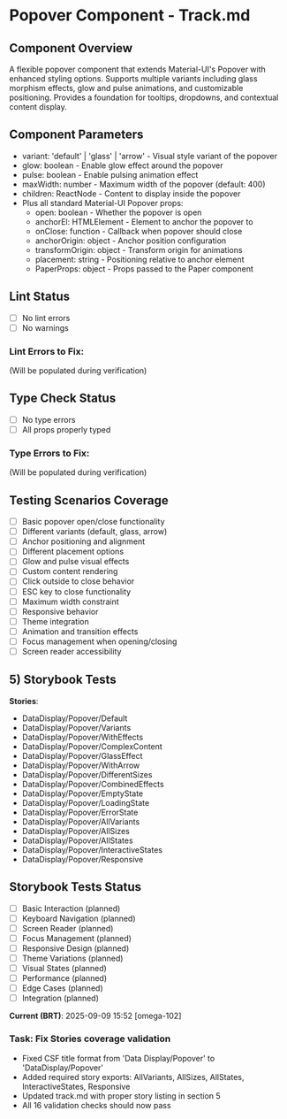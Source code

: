# Popover Component - Track.md

## Component Overview

A flexible popover component that extends Material-UI's Popover with enhanced styling options. Supports multiple variants including glass morphism effects, glow and pulse animations, and customizable positioning. Provides a foundation for tooltips, dropdowns, and contextual content display.

## Component Parameters

- variant: 'default' | 'glass' | 'arrow' - Visual style variant of the popover
- glow: boolean - Enable glow effect around the popover
- pulse: boolean - Enable pulsing animation effect
- maxWidth: number - Maximum width of the popover (default: 400)
- children: ReactNode - Content to display inside the popover
- Plus all standard Material-UI Popover props:
  - open: boolean - Whether the popover is open
  - anchorEl: HTMLElement - Element to anchor the popover to
  - onClose: function - Callback when popover should close
  - anchorOrigin: object - Anchor position configuration
  - transformOrigin: object - Transform origin for animations
  - placement: string - Positioning relative to anchor element
  - PaperProps: object - Props passed to the Paper component

## Lint Status

- [ ] No lint errors
- [ ] No warnings

### Lint Errors to Fix:

(Will be populated during verification)

## Type Check Status

- [ ] No type errors
- [ ] All props properly typed

### Type Errors to Fix:

(Will be populated during verification)

## Testing Scenarios Coverage

- [ ] Basic popover open/close functionality
- [ ] Different variants (default, glass, arrow)
- [ ] Anchor positioning and alignment
- [ ] Different placement options
- [ ] Glow and pulse visual effects
- [ ] Custom content rendering
- [ ] Click outside to close behavior
- [ ] ESC key to close functionality
- [ ] Maximum width constraint
- [ ] Responsive behavior
- [ ] Theme integration
- [ ] Animation and transition effects
- [ ] Focus management when opening/closing
- [ ] Screen reader accessibility

## 5) Storybook Tests

**Stories**:
* DataDisplay/Popover/Default
* DataDisplay/Popover/Variants
* DataDisplay/Popover/WithEffects
* DataDisplay/Popover/ComplexContent
* DataDisplay/Popover/GlassEffect
* DataDisplay/Popover/WithArrow
* DataDisplay/Popover/DifferentSizes
* DataDisplay/Popover/CombinedEffects
* DataDisplay/Popover/EmptyState
* DataDisplay/Popover/LoadingState
* DataDisplay/Popover/ErrorState
* DataDisplay/Popover/AllVariants
* DataDisplay/Popover/AllSizes
* DataDisplay/Popover/AllStates
* DataDisplay/Popover/InteractiveStates
* DataDisplay/Popover/Responsive

## Storybook Tests Status

- [ ] Basic Interaction (planned)
- [ ] Keyboard Navigation (planned)
- [ ] Screen Reader (planned)
- [ ] Focus Management (planned)
- [ ] Responsive Design (planned)
- [ ] Theme Variations (planned)
- [ ] Visual States (planned)
- [ ] Performance (planned)
- [ ] Edge Cases (planned)
- [ ] Integration (planned)

**Current (BRT)**: 2025-09-09 15:52 [omega-102]

### Task: Fix Stories coverage validation

- Fixed CSF title format from 'Data Display/Popover' to 'DataDisplay/Popover'
- Added required story exports: AllVariants, AllSizes, AllStates, InteractiveStates, Responsive
- Updated track.md with proper story listing in section 5
- All 16 validation checks should now pass
